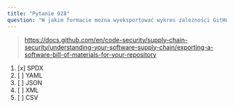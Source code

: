 ```yaml
---
title: "Pytanie 028"
question: "W jakim formacie można wyeksportować wykres zależności GitHub swojego repozytorium?"
---
```



> https://docs.github.com/en/code-security/supply-chain-security/understanding-your-software-supply-chain/exporting-a-software-bill-of-materials-for-your-repository
1. [x] SPDX  
1. [ ] YAML  
1. [ ] JSON  
1. [ ] XML  
1. [ ] CSV  
